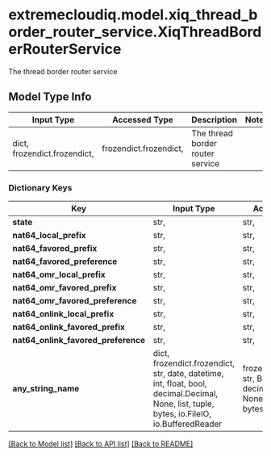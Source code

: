 # extremecloudiq.model.xiq_thread_border_router_service.XiqThreadBorderRouterService

The thread border router service

## Model Type Info
Input Type | Accessed Type | Description | Notes
------------ | ------------- | ------------- | -------------
dict, frozendict.frozendict,  | frozendict.frozendict,  | The thread border router service | 

### Dictionary Keys
Key | Input Type | Accessed Type | Description | Notes
------------ | ------------- | ------------- | ------------- | -------------
**state** | str,  | str,  |  | [optional] 
**nat64_local_prefix** | str,  | str,  |  | [optional] 
**nat64_favored_prefix** | str,  | str,  |  | [optional] 
**nat64_favored_preference** | str,  | str,  |  | [optional] 
**nat64_omr_local_prefix** | str,  | str,  |  | [optional] 
**nat64_omr_favored_prefix** | str,  | str,  |  | [optional] 
**nat64_omr_favored_preference** | str,  | str,  |  | [optional] 
**nat64_onlink_local_prefix** | str,  | str,  |  | [optional] 
**nat64_onlink_favored_prefix** | str,  | str,  |  | [optional] 
**nat64_onlink_favored_preference** | str,  | str,  |  | [optional] 
**any_string_name** | dict, frozendict.frozendict, str, date, datetime, int, float, bool, decimal.Decimal, None, list, tuple, bytes, io.FileIO, io.BufferedReader | frozendict.frozendict, str, BoolClass, decimal.Decimal, NoneClass, tuple, bytes, FileIO | any string name can be used but the value must be the correct type | [optional]

[[Back to Model list]](../../README.md#documentation-for-models) [[Back to API list]](../../README.md#documentation-for-api-endpoints) [[Back to README]](../../README.md)

